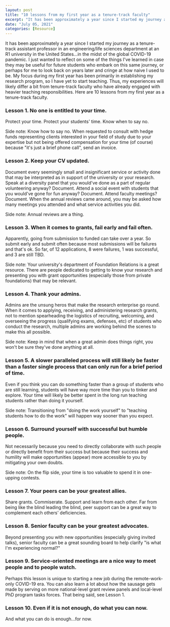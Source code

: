 ```yaml
---
layout: post
title: "10 lessons from my first year as a tenure-track faculty"
excerpt: "It has been approximately a year since I started my journey as a tenure-track assistant professor in an engineering/life sciences department at an R1 university in the United States...in the midst of the global COVID-19 pandemic. I just wanted to reflect on some of the things I've learned in case they may be useful for future students who embark on this same journey, or perhaps for me to look back on years later and cringe at how naive I used to be."
date: "July 05, 2021"
categories: [Resource]
---
```


It has been approximately a year since I started my journey as a tenure-track assistant professor in an engineering/life sciences department at an R1 university in the United States...in the midst of the global COVID-19 pandemic. I just wanted to reflect on some of the things I've learned in case they may be useful for future students who embark on this same journey, or perhaps for me to look back on years later and cringe at how naive I used to be. My focus during my first year has been primarily in establishing my research program, so I have yet to start teaching. Thus, my experiences will likely differ a bit from tenure-track faculty who have already engaged with heavier teaching responsibilities. Here are 10 lessons from my first year as a tenure-track faculty.

### Lesson 1. No one is entitled to your time. 

Protect your time. Protect your students' time. Know when to say no. 

Side note: Know how to say no. When requested to consult with hedge funds representing clients interested in your field of study due to your expertise but not being offered compensation for your time (of course) because "it's just a brief phone call", send an invoice. 


### Lesson 2. Keep your CV updated. 

Document every seemingly small and insignificant service or activity done that may be interpreted as in support of the university or your research. Speak at a diversity panel that you would've done as a part of regular volunteering anyway? Document. Attend a social event with students that you would've gone for fun anyway? Document. Attend faculty meetings? Document. When the annual reviews came around, you may be asked how many meetings you attended and what service activities you did. 

Side note: Annual reviews are a thing. 


### Lesson 3. When it comes to grants, fail early and fail often. 

Apparently, going from submission to funded can take over a year. So submit early and submit often because most submissions will be failures and that's ok. So far, of 12 applications, 8 were failures, 1 was successful, and 3 are still TBD. 

Side note: Your university's department of Foundation Relations is a great resource. There are people dedicated to getting to know your research and presenting you with grant opportunities (especially those from private foundations) that may be relevant. 


### Lesson 4. Thank your admins.

Admins are the unsung heros that make the research enterprise go round. When it comes to applying, receiving, and administering research grants, not to mention spearheading the logistics of recruiting, welcoming, and overseeing the progress (qualifying exams, defenses, etc) of students who conduct the research, multiple admins are working behind the scenes to make this all possible. 

Side note: Keep in mind that when a great admin does things right, you won't be sure they've done anything at all. 


### Lesson 5. A slower paralleled process will still likely be faster than a faster single process that can only run for a brief period of time.

Even if you think you can do something faster than a group of students who are still learning, students will have way more time than you to tinker and explore. Your time will likely be better spent in the long run teaching students rather than doing it yourself. 

Side note: Transitioning from "doing the work yourself" to "teaching students how to do the work" will happen way sooner than you expect. 


### Lesson 6. Surround yourself with successful but humble people.

Not necessarily because you need to directly collaborate with such people or directly benefit from their success but because their success and humility will make opportunities (appear) more accessible to you by mitigating your own doubts. 

Side note: On the flip side, your time is too valuable to spend it in one-upping contests. 


### Lesson 7. Your peers can be your greatest allies. 

Share grants. Commiserate. Support and learn from each other. Far from being like the blind leading the blind, peer support can be a great way to complement each others' deficiencies.


### Lesson 8. Senior faculty can be your greatest advocates.

Beyond presenting you with new opportunities (especially giving invited talks), senior faculty can be a great sounding board to help clarify "is what I'm experiencing normal?"


### Lesson 9. Service-oriented meetings are a nice way to meet people and to people watch.

Perhaps this lesson is unique to starting a new job during the remote-work-only COVID-19 era. You can also learn a lot about how the sausage gets made by serving on more national-level grant review panels and local-level PhD program tasks forces. That being said, see Lesson 1. 


### Lesson 10. Even if it is not enough, do what you can now.

And what you can do is enough...for now. 
